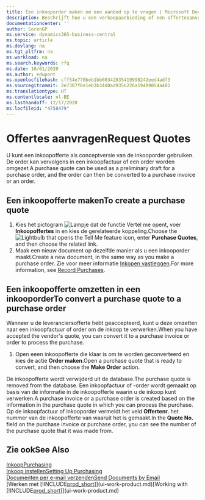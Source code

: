 ```yaml
---
title: Een inkooporder maken om een aanbod op te vragen | Microsoft Docs
description: Beschrijft hoe u een verkoopaanbieding of een offerteaanvraagdocument maakt om uw aanbod aan een klant vast te leggen om producten onder bepaalde voorwaarden te verkopen.
documentationcenter: ''
author: SorenGP
ms.service: dynamics365-business-central
ms.topic: article
ms.devlang: na
ms.tgt_pltfrm: na
ms.workload: na
ms.search.keywords: rfq
ms.date: 10/01/2020
ms.author: edupont
ms.openlocfilehash: cff54e778beb1bb08342835419998242eed4adf3
ms.sourcegitcommit: 2e7307fbe1eb3b34d0ad9356226a19409054a402
ms.translationtype: HT
ms.contentlocale: nl-BE
ms.lasthandoff: 12/17/2020
ms.locfileid: "4758479"
---
```

# <a name="request-quotes"></a><span data-ttu-id="79e1d-103">Offertes aanvragen</span><span class="sxs-lookup"><span data-stu-id="79e1d-103">Request Quotes</span></span>
<span data-ttu-id="79e1d-104">U kunt een inkoopofferte als conceptversie van de inkooporder gebruiken. De order kan vervolgens in een inkoopfactuur of een order worden omgezet.</span><span class="sxs-lookup"><span data-stu-id="79e1d-104">A purchase quote can be used as a preliminary draft for a purchase order, and the order can then be converted to a purchase invoice or an order.</span></span>


## <a name="to-create-a-purchase-quote"></a><span data-ttu-id="79e1d-105">Een inkoopofferte maken</span><span class="sxs-lookup"><span data-stu-id="79e1d-105">To create a purchase quote</span></span>
1. <span data-ttu-id="79e1d-106">Kies het pictogram ![Lampje dat de functie Vertel me opent](media/ui-search/search_small.png "Vertel me wat u wilt doen"), voer **Inkoopoffertes** in en kies de gerelateerde koppeling.</span><span class="sxs-lookup"><span data-stu-id="79e1d-106">Choose the ![Lightbulb that opens the Tell Me feature](media/ui-search/search_small.png "Tell me what you want to do") icon, enter **Purchase Quotes**, and then choose the related link.</span></span>
2. <span data-ttu-id="79e1d-107">Maak een nieuw document op dezelfde manier als u een inkooporder maakt.</span><span class="sxs-lookup"><span data-stu-id="79e1d-107">Create a new document, in the same way as you make a purchase order.</span></span> <span data-ttu-id="79e1d-108">Zie voor meer informatie [Inkopen vastleggen](purchasing-how-record-purchases.md).</span><span class="sxs-lookup"><span data-stu-id="79e1d-108">For more information, see [Record Purchases](purchasing-how-record-purchases.md).</span></span>

## <a name="to-convert-a-purchase-quote-to-a-purchase-order"></a><span data-ttu-id="79e1d-109">Een inkoopofferte omzetten in een inkooporder</span><span class="sxs-lookup"><span data-stu-id="79e1d-109">To convert a purchase quote to a purchase order</span></span>
<span data-ttu-id="79e1d-110">Wanneer u de leveranciersofferte hebt geaccepteerd, kunt u deze omzetten naar een inkoopfactuur of order om de inkoop te verwerken.</span><span class="sxs-lookup"><span data-stu-id="79e1d-110">When you have accepted the vendor's quote, you can convert it to a purchase invoice or order to process the purchase.</span></span>

1. <span data-ttu-id="79e1d-111">Open eeen inkoopofferte die klaar is om te worden geconverteerd en kies de actie **Order maken**.</span><span class="sxs-lookup"><span data-stu-id="79e1d-111">Open a purchase quote that is ready to convert, and then choose the **Make Order** action.</span></span>

<span data-ttu-id="79e1d-112">De inkoopofferte wordt verwijderd uit de database.</span><span class="sxs-lookup"><span data-stu-id="79e1d-112">The purchase quote is removed from the database.</span></span> <span data-ttu-id="79e1d-113">Een inkoopfactuur of -order wordt gemaakt op basis van de informatie in de inkoopofferte waarin u de inkoop kunt verwerken.</span><span class="sxs-lookup"><span data-stu-id="79e1d-113">A purchase invoice or a purchase order is created based on the information in the purchase quote in which you can process the purchase.</span></span> <span data-ttu-id="79e1d-114">Op de inkoopfactuur of inkooporder vermeldt het veld **Offertenr.** het nummer van de inkoopofferte van waaruit het is gemaakt.</span><span class="sxs-lookup"><span data-stu-id="79e1d-114">In the **Quote No.** field on the purchase invoice or purchase order, you can see the number of the purchase quote that it was made from.</span></span>

## <a name="see-also"></a><span data-ttu-id="79e1d-115">Zie ook</span><span class="sxs-lookup"><span data-stu-id="79e1d-115">See Also</span></span>
[<span data-ttu-id="79e1d-116">Inkoop</span><span class="sxs-lookup"><span data-stu-id="79e1d-116">Purchasing</span></span>](purchasing-manage-purchasing.md)  
[<span data-ttu-id="79e1d-117">Inkoop instellen</span><span class="sxs-lookup"><span data-stu-id="79e1d-117">Setting Up Purchasing</span></span>](purchasing-setup-purchasing.md)  
[<span data-ttu-id="79e1d-118">Documenten per e-mail verzenden</span><span class="sxs-lookup"><span data-stu-id="79e1d-118">Send Documents by Email</span></span>](ui-how-send-documents-email.md)  
<span data-ttu-id="79e1d-119">[Werken met [!INCLUDE[prod_short](includes/prod_short.md)]](ui-work-product.md)</span><span class="sxs-lookup"><span data-stu-id="79e1d-119">[Working with [!INCLUDE[prod_short](includes/prod_short.md)]](ui-work-product.md)</span></span>
